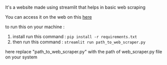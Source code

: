 It's a website made using streamlit that helps in basic web scraping 

You can access it on the web on this [here](https://web-scraperr.streamlit.app/) 


to run this on your machine :
   1. install run this command :  ```pip install -r requirements.txt```
   2. then run this command : ```streamlit run path_to_web_scraper.py```
 
here replace "path_to_web_scraper.py" with the path of web_scraper.py file on your system
